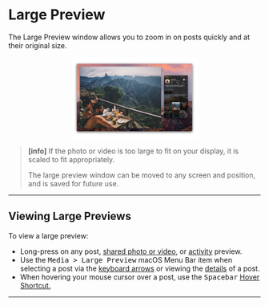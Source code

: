 # Large Preview

The Large Preview window allows you to zoom in on posts quickly and at their original size.

<p style="text-align: center; margin-top: 1em;"><img src="/views/assets/large-preview.png" width="50%" height="50%" /></p>

> **[info]**
> If the photo or video is too large to fit on your display, it is scaled to fit appropriately.
>
> The large preview window can be moved to any screen and position, and is saved for future use.

------

## Viewing Large Previews

To view a large preview:

- Long-press on any post, [shared photo or video](//views/conversations/messages.md), or [activity](//views/activity.md) preview.
- Use the <kbd>Media > Large Preview</kbd> macOS Menu Bar item when selecting a post via the [keyboard arrows](/misc/keyboard-shortcuts.md) or viewing the [details](/views/detailview.md) of a post.
- When hovering your mouse cursor over a post, use the <kbd>Spacebar</kbd> [Hover Shortcut.](//misc/hover-shortcuts.md)


------
